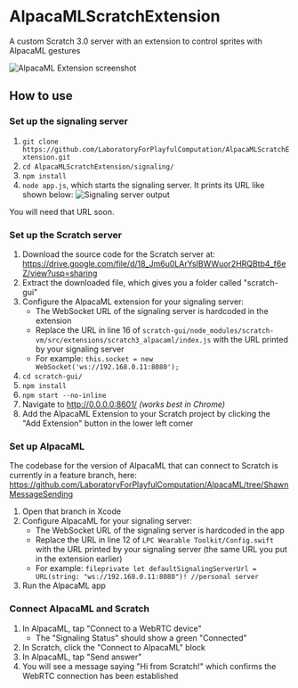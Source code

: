 # AlpacaMLScratchExtension
A custom Scratch 3.0 server with an extension to control sprites with AlpacaML gestures

![AlpacaML Extension screenshot](https://i.ibb.co/P10xpZk/Screen-Shot-2019-10-30-at-3-46-08-PM.png)

## How to use

### Set up the signaling server
1. `git clone https://github.com/LaboratoryForPlayfulComputation/AlpacaMLScratchExtension.git`
2. `cd AlpacaMLScratchExtension/signaling/`
3. `npm install`
4. `node app.js`, which starts the signaling server. It prints its URL like shown below:
![Signaling server output](https://i.ibb.co/Qk7tJXR/signaling-Server-Output.png)

You will need that URL soon.

### Set up the Scratch server
1. Download the source code for the Scratch server at: https://drive.google.com/file/d/18_Jm6u0LArYsIBWWuor2HRQBtb4_f6eZ/view?usp=sharing
2. Extract the downloaded file, which gives you a folder called "scratch-gui"
3. Configure the AlpacaML extension for your signaling server:
   - The WebSocket URL of the signaling server is hardcoded in the extension
   - Replace the URL in line 16 of `scratch-gui/node_modules/scratch-vm/src/extensions/scratch3_alpacaml/index.js` with the URL printed by your signaling server
   - For example: `this.socket = new WebSocket('ws://192.168.0.11:8080');`
4. `cd scratch-gui/`
5. `npm install`
6. `npm start --no-inline`
7. Navigate to http://0.0.0.0:8601/ *(works best in Chrome)*
8. Add the AlpacaML Extension to your Scratch project by clicking the "Add Extension" button in the lower left corner

### Set up AlpacaML
The codebase for the version of AlpacaML that can connect to Scratch is currently in a feature branch, here: https://github.com/LaboratoryForPlayfulComputation/AlpacaML/tree/ShawnMessageSending

1. Open that branch in Xcode
2. Configure AlpacaML for your signaling server:
   - The WebSocket URL of the signaling server is hardcoded in the app
   - Replace the URL in line 12 of `LPC Wearable Toolkit/Config.swift` with the URL printed by your signaling server (the same URL you put in the extension earlier)
   - For example: `fileprivate let defaultSignalingServerUrl = URL(string: "ws://192.168.0.11:8080")! //personal server`
3. Run the AlpacaML app

### Connect AlpacaML and Scratch
1. In AlpacaML, tap "Connect to a WebRTC device" 
   - The "Signaling Status" should show a green "Connected"
2. In Scratch, click the "Connect to AlpacaML" block
3. In AlpacaML, tap "Send answer"
4. You will see a message saying "Hi from Scratch!" which confirms the WebRTC connection has been established


